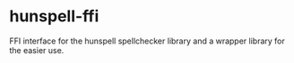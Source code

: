 # hunspell-ffi

FFI interface for the hunspell spellchecker library and a wrapper library for the easier use.